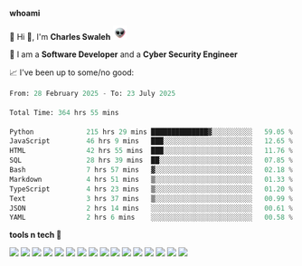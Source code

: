 **whoami**

🤪 Hi 👋, I'm **Charles Swaleh** <img src="alien.gif" height="25px">

🤖 I am a **Software Developer** and a **Cyber Security Engineer**

📈 I've been up to some/no good:

<!--START_SECTION:waka-->

```python
From: 28 February 2025 - To: 23 July 2025

Total Time: 364 hrs 55 mins

Python             215 hrs 29 mins ██████████████▓░░░░░░░░░░   59.05 %
JavaScript         46 hrs 9 mins   ███░░░░░░░░░░░░░░░░░░░░░░   12.65 %
HTML               42 hrs 55 mins  ███░░░░░░░░░░░░░░░░░░░░░░   11.76 %
SQL                28 hrs 39 mins  ██░░░░░░░░░░░░░░░░░░░░░░░   07.85 %
Bash               7 hrs 57 mins   ▓░░░░░░░░░░░░░░░░░░░░░░░░   02.18 %
Markdown           4 hrs 51 mins   ▒░░░░░░░░░░░░░░░░░░░░░░░░   01.33 %
TypeScript         4 hrs 23 mins   ▒░░░░░░░░░░░░░░░░░░░░░░░░   01.20 %
Text               3 hrs 37 mins   ▒░░░░░░░░░░░░░░░░░░░░░░░░   00.99 %
JSON               2 hrs 14 mins   ░░░░░░░░░░░░░░░░░░░░░░░░░   00.61 %
YAML               2 hrs 6 mins    ░░░░░░░░░░░░░░░░░░░░░░░░░   00.58 %
```

<!--END_SECTION:waka-->


**tools n tech 🔭**

![](https://img.shields.io/badge/OS-Linux-informational?style=flat&logo=linux&logoColor=white&color=800020)
![](https://img.shields.io/badge/Code-JavaScript-informational?style=flat&logo=javascript&logoColor=white&color=800020)
![](https://img.shields.io/badge/Code-Python-informational?style=flat&logo=python&logoColor=white&color=800020)
![](https://img.shields.io/badge/Code-C-informational?style=flat&logo=c&logoColor=white&color=800020)
![](https://img.shields.io/badge/Code-Ruby-informational?style=flat&logo=ruby&logoColor=white&color=800020)
![](https://img.shields.io/badge/Code-Go-informational?style=flat&logo=go&logoColor=white&color=800020)
![](https://img.shields.io/badge/Framework-React-informational?style=flat&logo=react&logoColor=white&color=800020)
![](https://img.shields.io/badge/Framework-Django-informational?style=flat&logo=django&logoColor=white&color=800020)
![](https://img.shields.io/badge/Framework-Flask-informational?style=flat&logo=flask&logoColor=white&color=800020)
![](https://img.shields.io/badge/Framework-Rails-informational?style=flat&logo=Ruby&logoColor=white&color=800020)
![](https://img.shields.io/badge/Shell-Bash-informational?style=flat&logo=gnu-bash&logoColor=white&color=800020)
![](https://img.shields.io/badge/DB-PostgreSQL-informational?style=flat&logo=postgresql&logoColor=white&color=800020)
![](https://img.shields.io/badge/DB-MySQL-informational?style=flat&logo=mysql&logoColor=white&color=800020)
![](https://img.shields.io/badge/CI/CD-Docker-informational?style=flat&logo=docker&logoColor=white&color=800020)
![](https://img.shields.io/badge/CI/CD-Kubernetes-informational?style=flat&logo=kubernetes&logoColor=white&color=800020)
![](https://img.shields.io/badge/CI/CD-Jenkins-informational?style=flat&logo=jenkins&logoColor=white&color=800020)

<!-- **stats 🔭**

[![Charles's GitHub stats](https://github-readme-stats.vercel.app/api?username=mashm3ll0w&count_private=true&show_icons=true&theme=maroongold&include_all_commits=true)](https://github.com/anuraghazra/github-readme-stats)             [![Top Langs](https://github-readme-stats.vercel.app/api/top-langs/?username=mashm3ll0w&layout=compact&theme=maroongold&langs_count=6)](https://github.com/anuraghazra/github-readme-stats) -->
